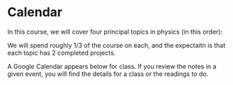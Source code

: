 # Calendar

In this course, we will cover four principal topics in physics (in this order):

We will spend roughly 1/3 of the course on each, and the expectaitn is that each topic has 2 completed projects.

A Google Calendar appears below for class. If you review the notes in a given event, you will find the details for a class or the readings to do.